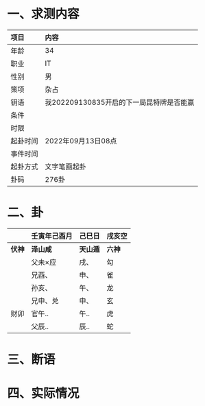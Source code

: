 # 一、求测内容
|项目|内容|
|:-|:-|
|年龄|34|
|职业|IT|
|性别|男|
|策项|杂占|
|钥语|我202209130835开启的下一局昆特牌是否能赢|
|条件||
|时限||
|起卦时间|2022年09月13日08点|
|事件时间||
|起卦方式|文字笔画起卦|
|卦码|276卦|

# 二、卦
||壬寅年己酉月|己巳日|戌亥空|
|:-|:-|:-|:-|
|**伏神**|**泽山咸**|**天山遁**|**六神**|
||父未×应|戌、|勾|
||兄酉、|申、|雀|
||孙亥、|午、|龙|
||兄申、兑|申、|玄|
|财卯|官午..|午..|虎|
||父辰..|辰..|蛇|


# 三、断语

# 四、实际情况